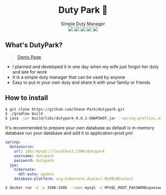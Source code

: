 <!--
https://simpleicons.org
<a href="#" target="_blank"><img src="https://img.shields.io/badge/[TEXT YOU WANT]-[COLOR CODE]?style=flat-square&logo=[BRAD NAME]&logoColor=white"/></a>
-->

<div align="center">
<h1>Duty Park 📆</h1>
Simple Duty Manager <br>
<a href="#" target="_blank"><img src="https://img.shields.io/badge/Kotlin-7F52FF?style=flat-square&logo=Kotlin&logoColor=white"/></a>
<a href="#" target="_blank"><img src="https://img.shields.io/badge/Spring Boot-6DB33F?style=flat-square&logo=Spring-Boot&logoColor=white"/></a>
<a href="#" target="_blank"><img src="https://img.shields.io/badge/JPA-ED2761?style=flat-square&logo=Spring&logoColor=white"/></a>
<a href="#" target="_blank"><img src="https://img.shields.io/badge/MySQL-4479A1?style=flat-square&logo=MySQL&logoColor=white"/></a>
<a href="#" target="_blank"><img src="https://img.shields.io/badge/Thymeleaf-005F0F?style=flat-square&logo=Thymeleaf&logoColor=white"/></a>
</div>

## What's DutyPark?
> [Demo Page](http://dutypark.o-r.kr)
- I planned and developed it in one day when my wife just forgot her duty and late for work
- It is a simple duty manager that can be used by anyone
- Easy to put in your own duty and share it with your family or friends

## How to install

```bash
$ git clone https://github.com/Shane-Park/dutypark.git
$ ./gradlew build
$ java -jar build/libs/dutypark-0.0.1-SNAPSHOT.jar --spring.profiles.active=prod
```

It's recommended to prepare your own database as default is in-memory database
run your database and add it to application-prod.yml

```yaml
spring:
  datasource:
    url: jdbc:mysql://localhost:3306/dutypark
    username: dutypark
    password: dutypark
  jpa:
    hibernate:
      ddl-auto: update
    database-platform: org.hibernate.dialect.MySQL8Dialect  
```

```bash
$ docker run -d -p 3306:3306 --name mysql -e MYSQL_ROOT_PASSWORD=password -e MYSQL_DATABASE=dutypark -e MYSQL_USER=dutypark -e MYSQL_PASSWORD=dutypark mysql:8.0
```

